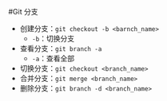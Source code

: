 #Git 分支
+ 创建分支：`git checkout -b <barnch_name>`
    * `-b`：切换分支
+ 查看分支：`git branch -a`
    * `-a`：查看全部
+ 切换分支：`git checkout <branch_name>`
+ 合并分支：`git merge <branch_name>`
+ 删除分支：`git branch -d <branch_name>`
